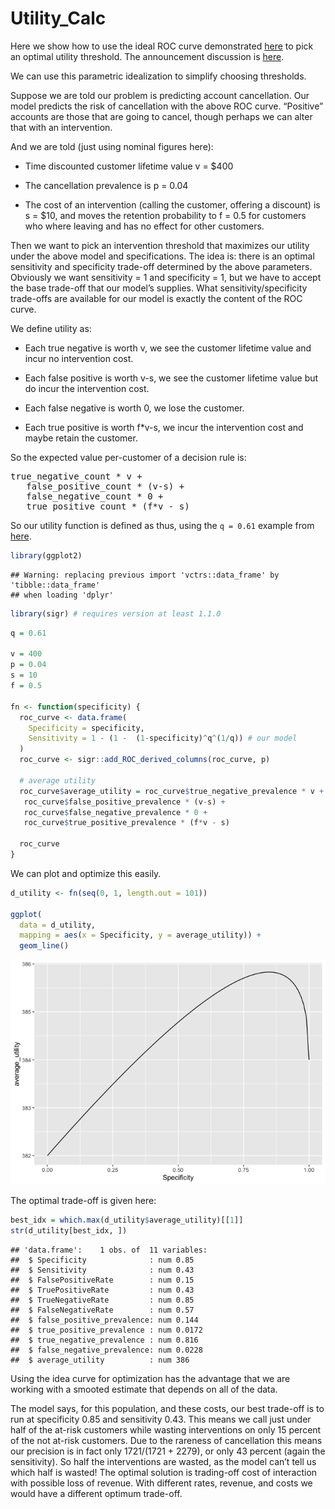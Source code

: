 Utility\_Calc
================

Here we show how to use the ideal ROC curve demonstrated
[here](https://github.com/WinVector/Examples/blob/main/rebalance/ROC_shape.md)
to pick an optimal utility threshold. The announcement discussion is
<a href="https://win-vector.com/2020/09/13/why-working-with-auc-is-more-powerful-than-one-might-think/">here</a>.

We can use this parametric idealization to simplify choosing thresholds.

Suppose we are told our problem is predicting account cancellation. Our
model predicts the risk of cancellation with the above ROC curve.
“Positive” accounts are those that are going to cancel, though perhaps
we can alter that with an intervention.

And we are told (just using nominal figures here):

<ul>

<li>

Time discounted customer lifetime value v = $400

</li>

<li>

The cancellation prevalence is p = 0.04

</li>

<li>

The cost of an intervention (calling the customer, offering a discount)
is s = $10, and moves the retention probability to f = 0.5 for customers
who where leaving and has no effect for other customers.

</li>

</ul>

Then we want to pick an intervention threshold that maximizes our
utility under the above model and specifications. The idea is: there is
an optimal sensitivity and specificity trade-off determined by the above
parameters. Obviously we want sensitivity = 1 and specificity = 1, but
we have to accept the base trade-off that our model’s supplies. What
sensitivity/specificity trade-offs are available for our model is
exactly the content of the ROC curve.

We define utility as:

<ul>

<li>

Each true negative is worth v, we see the customer lifetime value and
incur no intervention cost.

</li>

<li>

Each false positive is worth v-s, we see the customer lifetime value but
do incur the intervention cost.

</li>

<li>

Each false negative is worth 0, we lose the customer.

</li>

<li>

Each true positive is worth f\*v-s, we incur the intervention cost and
maybe retain the customer.

</li>

</ul>

So the expected value per-customer of a decision rule is:

<pre>
true_negative_count * v + 
   false_positive_count * (v-s) + 
   false_negative_count * 0 + 
   true_positive_count * (f*v - s)
</pre>

So our utility function is defined as thus, using the `q = 0.61` example
from [here]().

``` r
library(ggplot2)
```

    ## Warning: replacing previous import 'vctrs::data_frame' by 'tibble::data_frame'
    ## when loading 'dplyr'

``` r
library(sigr) # requires version at least 1.1.0
```

``` r
q = 0.61

v = 400
p = 0.04
s = 10
f = 0.5

fn <- function(specificity) {
  roc_curve <- data.frame(
    Specificity = specificity,
    Sensitivity = 1 - (1 -  (1-specificity)^q^(1/q)) # our model
  )
  roc_curve <- sigr::add_ROC_derived_columns(roc_curve, p)
  
  # average utility
  roc_curve$average_utility = roc_curve$true_negative_prevalence * v + 
   roc_curve$false_positive_prevalence * (v-s) + 
   roc_curve$false_negative_prevalence * 0 + 
   roc_curve$true_positive_prevalence * (f*v - s)
  
  roc_curve
}
```

We can plot and optimize this easily.

``` r
d_utility <- fn(seq(0, 1, length.out = 101))

ggplot(
  data = d_utility,
  mapping = aes(x = Specificity, y = average_utility)) +
  geom_line()
```

![](Utility_Calc_files/figure-gfm/unnamed-chunk-3-1.png)<!-- -->

The optimal trade-off is given here:

``` r
best_idx = which.max(d_utility$average_utility)[[1]]
str(d_utility[best_idx, ])
```

    ## 'data.frame':    1 obs. of  11 variables:
    ##  $ Specificity              : num 0.85
    ##  $ Sensitivity              : num 0.43
    ##  $ FalsePositiveRate        : num 0.15
    ##  $ TruePositiveRate         : num 0.43
    ##  $ TrueNegativeRate         : num 0.85
    ##  $ FalseNegativeRate        : num 0.57
    ##  $ false_positive_prevalence: num 0.144
    ##  $ true_positive_prevalence : num 0.0172
    ##  $ true_negative_prevalence : num 0.816
    ##  $ false_negative_prevalence: num 0.0228
    ##  $ average_utility          : num 386

Using the idea curve for optimization has the advantage that we are
working with a smooted estimate that depends on all of the data.

The model says, for this population, and these costs, our best trade-off
is to run at specificity 0.85 and sensitivity 0.43. This means we call
just under half of the at-risk customers while wasting interventions on
only 15 percent of the not at-risk customers. Due to the rareness of
cancellation this means our precision is in fact only 1721/(1721 +
2279), or only 43 percent (again the sensitivity). So half the
interventions are wasted, as the model can’t tell us which half is
wasted\! The optimal solution is trading-off cost of interaction with
possible loss of revenue. With different rates, revenue, and costs we
would have a different optimum trade-off.
